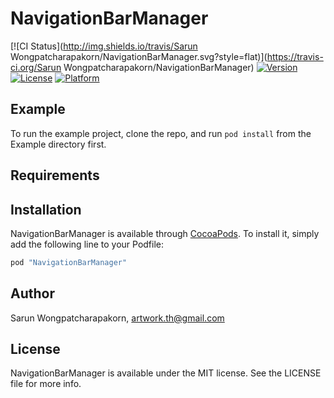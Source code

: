 # NavigationBarManager

[![CI Status](http://img.shields.io/travis/Sarun Wongpatcharapakorn/NavigationBarManager.svg?style=flat)](https://travis-ci.org/Sarun Wongpatcharapakorn/NavigationBarManager)
[![Version](https://img.shields.io/cocoapods/v/NavigationBarManager.svg?style=flat)](http://cocoapods.org/pods/NavigationBarManager)
[![License](https://img.shields.io/cocoapods/l/NavigationBarManager.svg?style=flat)](http://cocoapods.org/pods/NavigationBarManager)
[![Platform](https://img.shields.io/cocoapods/p/NavigationBarManager.svg?style=flat)](http://cocoapods.org/pods/NavigationBarManager)

## Example

To run the example project, clone the repo, and run `pod install` from the Example directory first.

## Requirements

## Installation

NavigationBarManager is available through [CocoaPods](http://cocoapods.org). To install
it, simply add the following line to your Podfile:

```ruby
pod "NavigationBarManager"
```

## Author

Sarun Wongpatcharapakorn, artwork.th@gmail.com

## License

NavigationBarManager is available under the MIT license. See the LICENSE file for more info.
